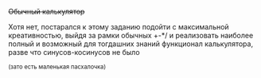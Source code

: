 ~~Обычный калькулятор~~ 

Хотя нет, постарался к этому заданию подойти с максимальной креативностью, выйдя за рамки обычных +-*/
и реализовать наиболее полный и возможный для тогдашних знаний функционал калькулятора, разве что синусов-косинусов не было

  <sub> (зато есть маленькая пасхалочка) </sub>
